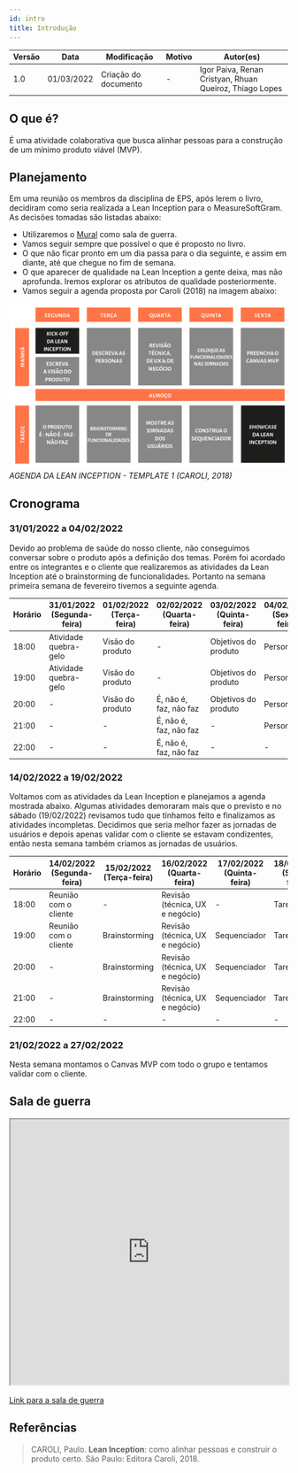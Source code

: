 ```yaml
---
id: intro
title: Introdução
---
```


| Versão | Data       | Modificação                    | Motivo | Autor(es) |
| ------ | ---------- | ------------------------------ | ------ | ----- |
| 1.0    | 01/03/2022 | Criação do documento | - | Igor Paiva, Renan Cristyan, Rhuan Queiroz, Thiago Lopes |

## O que é?

É uma atividade colaborativa que busca alinhar pessoas para a construção de um mínimo produto viável (MVP).

## Planejamento

Em uma reunião os membros da disciplina de EPS, após lerem o livro, decidiram como seria realizada a Lean Inception para o MeasureSoftGram. As decisões tomadas são listadas abaixo:

- Utilizaremos o [Mural](https://mural.co/) como sala de guerra.
- Vamos seguir sempre que possível o que é proposto no livro.
- O que não ficar pronto em um dia passa para o dia seguinte, e assim em diante, até que chegue no fim de semana.
- O que aparecer de qualidade na Lean Inception a gente deixa, mas não aprofunda. Iremos explorar os atributos de qualidade posteriormente.
- Vamos seguir a agenda proposta por Caroli (2018) na imagem abaixo:

![Agenda Lean Inception](/img/docs/lean_inception/agenda_template1.png)
*AGENDA DA LEAN INCEPTION - TEMPLATE 1 (CAROLI, 2018)*

## Cronograma

### 31/01/2022 a 04/02/2022

Devido ao problema de saúde do nosso cliente, não conseguimos conversar sobre o produto após a definição dos temas. Porém foi acordado entre os integrantes e o cliente que realizaremos as atividades da Lean Inception até o brainstorming de funcionalidades. Portanto na semana primeira semana de fevereiro tivemos a seguinte agenda.

| Horário | 31/01/2022 (Segunda-feira) | 01/02/2022 (Terça-feira) | 02/02/2022 (Quarta-feira) | 03/02/2022 (Quinta-feira) | 04/02/2022 (Sexta-feira) |
| ------- | ------------------------- | ------------------------ | ------------------------- | ------------------------- | ------------------------ |
| 18:00   | Atividade quebra-gelo    | Visão do produto         | -                         | Objetivos do produto      | Personas                 |
| 19:00   | Atividade quebra-gelo    | Visão do produto         | -                         | Objetivos do produto      | Personas                 |
| 20:00   | -                        | Visão do produto         | É, não é, faz, não faz    | Objetivos do produto      | Personas                 |
| 21:00   | -                        | -                        | É, não é, faz, não faz    | -                         | Personas                 |
| 22:00   | -                        | -                        | É, não é, faz, não faz    | -                         | -                        |

### 14/02/2022 a 19/02/2022

Voltamos com as atividades da Lean Inception e planejamos a agenda mostrada abaixo. Algumas atividades demoraram mais que o previsto e no sábado (19/02/2022) revisamos tudo que tínhamos feito e finalizamos as atividades incompletas. Decidimos que seria melhor fazer as jornadas de usuários e depois apenas validar com o cliente se estavam condizentes, então nesta semana também criamos as jornadas de usuários.

| Horário | 14/02/2022 (Segunda-feira) | 15/02/2022 (Terça-feira) | 16/02/2022 (Quarta-feira)   | 17/02/2022 (Quinta-feira) | 18/02/2022 (Sexta-feira) |
| ------- | -------------------------- | ------------------------ | --------------------------- | ------------------------- | ------------------------ |
| 18:00   | Reunião com o cliente      | -                        | Revisão (técnica, UX e negócio) | -                     | Tarefas                  |
| 19:00   | Reunião com o cliente      | Brainstorming            | Revisão (técnica, UX e negócio) | Sequenciador          | Tarefas                  |
| 20:00   | -                          | Brainstorming            | Revisão (técnica, UX e negócio) | Sequenciador          | Tarefas                  |
| 21:00   | -                          | Brainstorming            | Revisão (técnica, UX e negócio) | Sequenciador          | Tarefas                  |
| 22:00   | -                          | -                        | -                               | -                     | -                        |

### 21/02/2022 a 27/02/2022

Nesta semana montamos o Canvas MVP com todo o grupo e tentamos validar com o cliente.

## Sala de guerra

<iframe src="https://app.mural.co/embed/e0b8d654-6445-4d3f-a0fc-46d6ca7314fe" width="100%" height="480px" style={{minWidth: "640px", minHeight: "480px", backgroundColor: "#f4f4f4", border: "1px solid #efefef" }} sandbox="allow-same-origin allow-scripts allow-modals allow-popups allow-popups-to-escape-sandbox"></iframe>

[Link para a sala de guerra](https://app.mural.co/t/unbfgaepsmds202111846/m/unbfgaepsmds202111846/1644326866499/9eaba46c7ba93ae5aaa2bb4738da3c6cb6968b68?sender=u472aedd10b1c5a022cce5356)

## Referências

>CAROLI, Paulo. **Lean Inception**: como alinhar pessoas e construir o produto certo. São Paulo: Editora Caroli, 2018.
